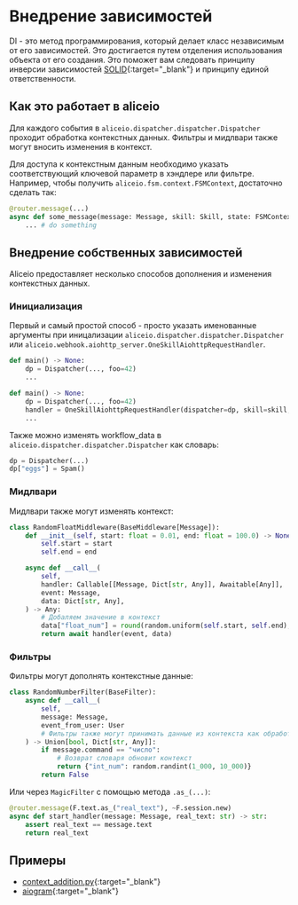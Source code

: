 # Внедрение зависимостей

DI - это метод программирования, который делает класс независимым от его зависимостей.
Это достигается путем отделения использования объекта от его создания.
Это поможет вам следовать принципу инверсии зависимостей [SOLID](https://en.wikipedia.org/wiki/SOLID){:target="_blank"} и принципу единой ответственности.

## Как это работает в aliceio

Для каждого события в `aliceio.dispatcher.dispatcher.Dispatcher` проходит обработка контекстных данных. Фильтры и мидлвари также могут вносить изменения в контекст.

Для доступа к контекстным данным необходимо указать соответствующий ключевой параметр в хэндлере или фильтре.
Например, чтобы получить `aliceio.fsm.context.FSMContext`, достаточно сделать так:

```python
@router.message(...)
async def some_message(message: Message, skill: Skill, state: FSMContext) -> Any:
    ... # do something
```

## Внедрение собственных зависимостей

Aliceio предоставляет несколько способов дополнения и изменения контекстных данных.

### Инициализация

Первый и самый простой способ - просто указать именованные аргументы при иницализации `aliceio.dispatcher.dispatcher.Dispatcher` или `aliceio.webhook.aiohttp_server.OneSkillAiohttpRequestHandler`.

```python
def main() -> None:
    dp = Dispatcher(..., foo=42)
    ...
```
```python
def main() -> None:
    dp = Dispatcher(..., foo=42)
    handler = OneSkillAiohttpRequestHandler(dispatcher=dp, skill=skill, bar="Bazz")
    ...
```

Также можно изменять workflow_data в `aliceio.dispatcher.dispatcher.Dispatcher` как словарь:

```python
dp = Dispatcher(...)
dp["eggs"] = Spam()
```

### Мидлвари

Мидлвари также могут изменять контекст:

```python
class RandomFloatMiddleware(BaseMiddleware[Message]):
    def __init__(self, start: float = 0.01, end: float = 100.0) -> None:
        self.start = start
        self.end = end

    async def __call__(
        self,
        handler: Callable[[Message, Dict[str, Any]], Awaitable[Any]],
        event: Message,
        data: Dict[str, Any],
    ) -> Any:
        # Добаляем значение в контекст
        data["float_num"] = round(random.uniform(self.start, self.end), 3)
        return await handler(event, data)
```

### Фильтры

Фильтры могут дополнять контекстные данные:

```python
class RandomNumberFilter(BaseFilter):
    async def __call__(
        self,
        message: Message,
        event_from_user: User
        # Фильтры также могут принимать данные из контекста как обработчики
    ) -> Union[bool, Dict[str, Any]]:
        if message.command == "число":
            # Возврат словаря обновит контекст
            return {"int_num": random.randint(1_000, 10_000)}
        return False
```

Или через `MagicFilter` с помощью метода `.as_(...)`:

```python
@router.message(F.text.as_("real_text"), ~F.session.new)
async def start_handler(message: Message, real_text: str) -> str:
    assert real_text == message.text
    return real_text
```

## Примеры

* [context_addition.py](https://github.com/K1rL3s/aliceio/blob/master/examples/context_addition.py){:target="_blank"}
* [aiogram](https://docs.aiogram.dev/en/dev-3.x/dispatcher/dependency_injection.html){:target="_blank"}
